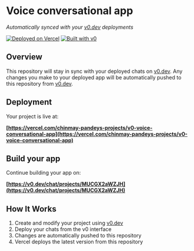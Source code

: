 # Voice conversational app

*Automatically synced with your [v0.dev](https://v0.dev) deployments*

[![Deployed on Vercel](https://img.shields.io/badge/Deployed%20on-Vercel-black?style=for-the-badge&logo=vercel)](https://vercel.com/chinmay-pandeys-projects/v0-voice-conversational-app)
[![Built with v0](https://img.shields.io/badge/Built%20with-v0.dev-black?style=for-the-badge)](https://v0.dev/chat/projects/MUCGX2aWZJH)

## Overview

This repository will stay in sync with your deployed chats on [v0.dev](https://v0.dev).
Any changes you make to your deployed app will be automatically pushed to this repository from [v0.dev](https://v0.dev).

## Deployment

Your project is live at:

**[https://vercel.com/chinmay-pandeys-projects/v0-voice-conversational-app](https://vercel.com/chinmay-pandeys-projects/v0-voice-conversational-app)**

## Build your app

Continue building your app on:

**[https://v0.dev/chat/projects/MUCGX2aWZJH](https://v0.dev/chat/projects/MUCGX2aWZJH)**

## How It Works

1. Create and modify your project using [v0.dev](https://v0.dev)
2. Deploy your chats from the v0 interface
3. Changes are automatically pushed to this repository
4. Vercel deploys the latest version from this repository
